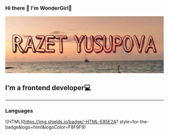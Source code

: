 ### Hi there 👋 I'm WonderGirl🌟

[![Header](https://github.com/wonder-girl92/wonder-girl92/blob/main/assets/logo.jpg)](https://www.instagram.com/r.i.1992/)

## I'm a frontend developer💻

____
### Languages
![HTML](https://img.shields.io/badge/-HTML-E85E2A?
style=for-the-badge&logo=html&logoColor=F8F9F9)